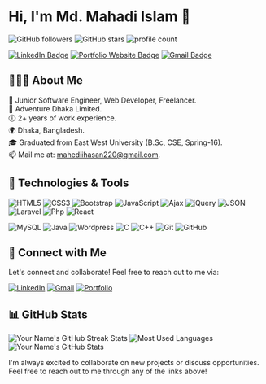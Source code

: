 # Hi, I'm Md. Mahadi Islam 👋

![GitHub followers](https://img.shields.io/github/followers/mahedii?label=Followers&style=social)
![GitHub stars](https://img.shields.io/github/stars/mahedii?label=Stars&style=social)
![profile count](https://komarev.com/ghpvc/?username=mahedii&color=red)&nbsp;

[![LinkedIn Badge](https://img.shields.io/badge/LinkedIn-Connect-blue?style=flat-square&logo=linkedin)](https://www.linkedin.com/in/md-mahadi-islam-160b331b8/?originalSubdomain=bd)
[![Portfolio Website Badge](https://img.shields.io/badge/Portfolio-Visit-orange?style=flat-square&logo=google-chrome&logoColor=white)](https://mahadiislam.com)
[![Gmail Badge](https://img.shields.io/badge/Gmail-Send-red?style=flat-square&logo=gmail&logoColor=white)](mailto:mahediihasan220@gmail.com)

## 🙋🏻‍♂️ About Me

🌟 Junior Software Engineer, Web Developer, Freelancer. \
💼 Adventure Dhaka Limited. \
🕕 2+ years of work experience. \
🌍 Dhaka, Bangladesh. \
🎓 Graduated from East West University (B.Sc, CSE, Spring-16). \
📫 Mail me at: <a href="mailto:mahediihasan220@gmail.com">mahediihasan220@gmail.com</a>.


## 🔧 Technologies & Tools

![HTML5](https://img.shields.io/badge/-HTML5-333333?style=flat&logo=html5)
![CSS3](https://img.shields.io/badge/-CSS3-333333?style=flat&logo=css3)
![Bootstrap](https://img.shields.io/badge/-Bootstrap-333333?style=flat&logo=bootstrap)
![JavaScript](https://img.shields.io/badge/-JavaScript-333333?style=flat&logo=javascript)
![Ajax](https://img.shields.io/badge/-Ajax-333333?style=flat&logo=ajax)
![jQuery](https://img.shields.io/badge/-jQuery-333333?style=flat&logo=jquery)
![JSON](https://img.shields.io/badge/-JSON-333333?style=flat&logo=json)
![Laravel](https://img.shields.io/badge/-Laravel-333333?style=flat&logo=laravel)
![Php](https://img.shields.io/badge/-Php-333333?style=flat&logo=php)
![React](https://img.shields.io/badge/-React-333333?style=flat&logo=react)
<!-- ![Node.js](https://img.shields.io/badge/-Node.js-333333?style=flat&logo=node.js) -->
![MySQL](https://img.shields.io/badge/-MySQL-333333?style=flat&logo=mysql)
![Java](https://img.shields.io/badge/-Java-333333?style=flat&logo=java)
![Wordpress](https://img.shields.io/badge/-Wordpress-333333?style=flat&logo=wordpress)
![C](https://img.shields.io/badge/-C-333333?style=flat&logo=c)
![C++](https://img.shields.io/badge/-C++-333333?style=flat&logo=c++)
![Git](https://img.shields.io/badge/-Git-333333?style=flat&logo=git)
![GitHub](https://img.shields.io/badge/-GitHub-333333?style=flat&logo=github)

<!-- ## 🚀 Projects

- [Project 1](https://github.com/mahedii/SimonGame): Short description of Project 1. -->

<!-- ## 🌱 Currently Learning

I'm currently focused on improving my skills in [technology or framework]. -->

## 🤝 Connect with Me
Let's connect and collaborate! Feel free to reach out to me via:

[![LinkedIn](https://img.shields.io/badge/-LinkedIn-333333?style=flat&logo=linkedin)](https://www.linkedin.com/in/md-mahadi-islam-160b331b8/?originalSubdomain=bd)
[![Gmail](https://img.shields.io/badge/-Gmail-333333?style=flat&logo=gmail)](mailto:mahediihasan220@gmail.com)
[![Portfolio](https://img.shields.io/badge/-Portfolio-333333?style=flat&logo=dev.to)](https://mahadiislam.com)

## 📊 GitHub Stats

![Your Name's GitHub Streak Stats](https://github-readme-streak-stats.herokuapp.com/?user=mahedii&)
![Most Used Languages](https://github-readme-stats.vercel.app/api/top-langs?username=mahedii&show_icons=true&locale=en&layout=compact)
![Your Name's GitHub Stats](https://github-readme-stats.vercel.app/api?username=mahedii&show_icons=true&theme=radical)

<!-- Add interactive badges to display your GitHub stats, followers, and more -->
<!-- ![GitHub contributions](https://img.shields.io/github/last-commit/mahedii/yourrepository?label=Contributions) -->
<!-- ![GitHub Trophies](https://github-profile-trophy.vercel.app/?username=mahedii&theme=dracula) -->

<!-- Add a CTA (Call to Action) for others to connect with you -->
I'm always excited to collaborate on new projects or discuss opportunities. Feel free to reach out to me through any of the links above!
